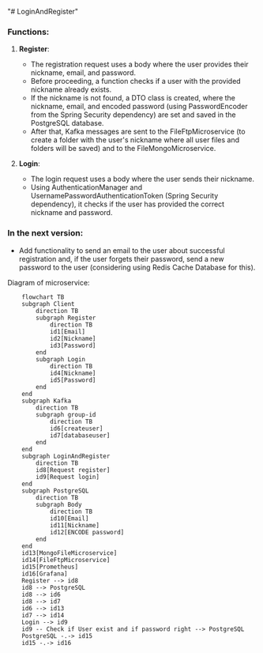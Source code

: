 "# LoginAndRegister" 

### Functions:

1. **Register**:
    
    - The registration request uses a body where the user provides their nickname, email, and password.
    - Before proceeding, a function checks if a user with the provided nickname already exists.
    - If the nickname is not found, a DTO class is created, where the nickname, email, and encoded password (using PasswordEncoder from the Spring Security dependency) are set and saved in the PostgreSQL database.
    - After that, Kafka messages are sent to the FileFtpMicroservice (to create a folder with the user's nickname where all user files and folders will be saved) and to the FileMongoMicroservice.
2. **Login**:
    
    - The login request uses a body where the user sends their nickname.
    - Using AuthenticationManager and UsernamePasswordAuthenticationToken (Spring Security dependency), it checks if the user has provided the correct nickname and password.

### In the next version:

- Add functionality to send an email to the user about successful registration and, if the user forgets their password, send a new password to the user (considering using Redis Cache Database for this).

Diagram of microservice:

```mermaid 
	flowchart TB
	subgraph Client
		direction TB
	    subgraph Register
		    direction TB
		    id1[Email]
		    id2[Nickname]
		    id3[Password]
	    end
	    subgraph Login
		    direction TB
		    id4[Nickname]
		    id5[Password]
	    end
    end
    subgraph Kafka
	    direction TB
		subgraph group-id
			direction TB
			id6[createuser]
			id7[databaseuser]
		end
	end
	subgraph LoginAndRegister
		direction TB
		id8[Request register]
		id9[Request login]
	end
	subgraph PostgreSQL
		direction TB
		subgraph Body
			direction TB
			id10[Email]
			id11[Nickname]
			id12[ENCODE password] 
		end
	end
	id13[MongoFileMicroservice]
	id14[FileFtpMicroservice]
	id15[Prometheus]
	id16[Grafana]
	Register --> id8
	id8 --> PostgreSQL
	id8 --> id6
	id8 --> id7
	id6 --> id13
	id7 --> id14
	Login --> id9
	id9 -- Check if User exist and if password right --> PostgreSQL
	PostgreSQL -.-> id15
	id15 -.-> id16
```
